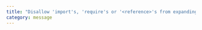 ```yaml
---
title: "Disallow 'import's, 'require's or '<reference>'s from expanding the number of files TypeScript should add to a project."
category: message
---
```

